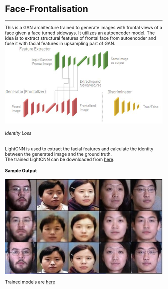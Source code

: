 # Face-Frontalisation
---  
This is a GAN architecture trained to generate images with frontal views of a face given a face turned sideways. It utilizes an autoencoder model. The idea is to extract structural features of frontal face from autoencoder and fuse it with facial features in upsampling part of GAN.  
![architecture](/output/architecture.JPG "Model Architecture")

###### Identity Loss  
LightCNN is used to extract the facial features and calculate the identity between the generated image and the ground truth.  
The trained LightCNN can be downloaded from [here](https://github.com/AlfredXiangWu/LightCNN).

#### Sample Output  
![sample output](/output/test.jpg "Sample Output")  

Trained models are [here](https://drive.google.com/drive/folders/1Op1ShbpjPZg2ncXlblVPWKuETv7lOzrE?usp=sharing)
